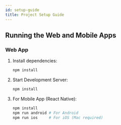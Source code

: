 ```yaml
---
id: setup-guide
title: Project Setup Guide
---
```


## Running the Web and Mobile Apps

### Web App
1. Install dependencies:
   ```bash
   npm install
   ```

2. Start Development Server:
   ```bash
   npm install
   ```

3. For Mobile App (React Native):
    ```bash
    npm install
    npm run android # For Android
    npm run ios     # For iOS (Mac required)
    ```


